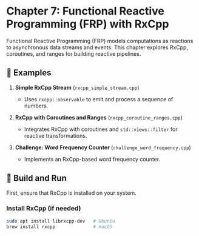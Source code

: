 # Chapter 7: Functional Reactive Programming (FRP) with RxCpp

Functional Reactive Programming (FRP) models computations as reactions to asynchronous data streams and events. This chapter explores RxCpp, coroutines, and ranges for building reactive pipelines.

## 🚀 Examples

1. **Simple RxCpp Stream** (`rxcpp_simple_stream.cpp`)
    - Uses `rxcpp::observable` to emit and process a sequence of numbers.

2. **RxCpp with Coroutines and Ranges** (`rxcpp_coroutine_ranges.cpp`)
    - Integrates RxCpp with coroutines and `std::views::filter` for reactive transformations.

3. **Challenge: Word Frequency Counter** (`challenge_word_frequency.cpp`)
    - Implements an RxCpp-based word frequency counter.

## 🔧 Build and Run

First, ensure that RxCpp is installed on your system.

### Install RxCpp (if needed)
```sh
sudo apt install librxcpp-dev   # Ubuntu
brew install rxcpp              # macOS